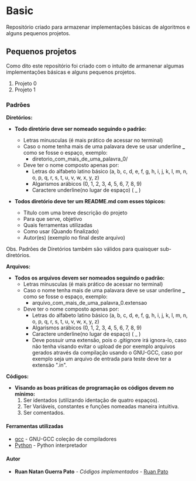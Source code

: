 # Basic #

Repositório criado para armazenar implementações básicas de algoritmos e alguns pequenos projetos.

## Pequenos projetos ##

Como dito este repositório foi criado com o intuito de armanenar algumas implementações básicas e alguns pequenos projetos. 

1. Projeto 0
2. Projeto 1

### Padrões ###

**Diretórios:**

* **Todo diretório deve ser nomeado seguindo o padrão:**
  * Letras minusculas (é mais prático de acessar no terminal)
  * Caso o nome tenha mais de uma palavara deve se usar underline **\_** como se fosse o espaço, exemplo:
    * diretorio_com_mais_de_uma_palavra_0/
  * Deve ter o nome composto apenas por:
    * Letras do alfabeto latino básico (a, b, c, d, e, f, g, h, i, j, k, l, m, n, o, p, q, r, s, t, u, v, w, x, y, z)
    * Algarismos arábicos (0, 1, 2, 3, 4, 5, 6, 7, 8, 9)
    * Caractere underline(no lugar de espaço) ( \_ )

* **Todos diretório deve ter um README.md com esses tópicos:**  
  * Título com uma breve descrição do projeto
  * Para que serve, objetivo
  * Quais ferramentas utilizadas
  * Como usar (Quando finalizado)
  * Autor(es)  (exemplo no final deste arquivo)
  
Obs. Padrões de Diretórios também são válidos para quaisquer sub-diretórios.
  
**Arquivos:**

* **Todos os arquivos devem ser nomeados seguindo o padrão:**
  * Letras minusculas (é mais prático de acessar no terminal)
  * Caso o nome tenha mais de uma palavara deve se usar underline **\_** como se fosse o espaço, exemplo:
    * arquivo_com_mais_de_uma_palavra_0.extensao
  * Deve ter o nome composto apenas por:
    * Letras do alfabeto latino básico (a, b, c, d, e, f, g, h, i, j, k, l, m, n, o, p, q, r, s, t, u, v, w, x, y, z)
    * Algarismos arábicos (0, 1, 2, 3, 4, 5, 6, 7, 8, 9)
    * Caractere underline(no lugar de espaço) ( \_ )
    * Deve possuir uma extensão, pois o .gitignore irá ignora-lo, caso não tenha visando evitar o upload de por exemplo arquivos gerados através da compilação usando o GNU-GCC, caso por exemplo seja um arquivo de entrada para teste deve ter a extensão ".in".

**Códigos:**

* **Visando as boas práticas de programação os códigos devem no mínimo:**
  1. Ser identados (utilizando identação de quatro espaços).
  2. Ter Variáveis, constantes e funções nomeadas maneira intuitiva.
  3. Ser comentados.

#### Ferramentas utilizadas ####

* [gcc](https://gcc.gnu.org/) - GNU-GCC coleção de compiladores
* [Python](https://www.python.org/) - Python interpretador

#### Autor ####

* **Ruan Natan Guerra Pato** - *Códigos implementados* - [Ruan Pato](https://github.com/ruanpato)
